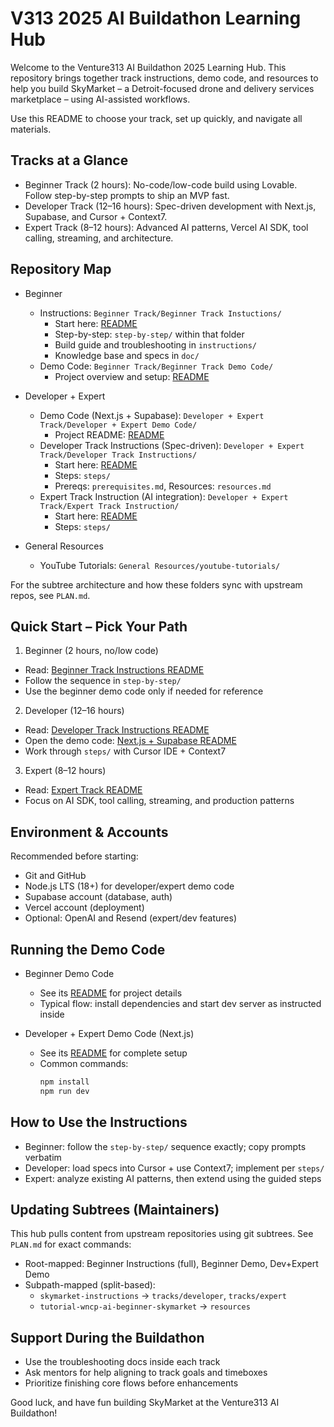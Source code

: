 # V313 2025 AI Buildathon Learning Hub

Welcome to the Venture313 AI Buildathon 2025 Learning Hub. This repository brings together track instructions, demo code, and resources to help you build SkyMarket – a Detroit-focused drone and delivery services marketplace – using AI-assisted workflows.

Use this README to choose your track, set up quickly, and navigate all materials.

## Tracks at a Glance

- Beginner Track (2 hours): No-code/low-code build using Lovable. Follow step-by-step prompts to ship an MVP fast.
- Developer Track (12–16 hours): Spec-driven development with Next.js, Supabase, and Cursor + Context7.
- Expert Track (8–12 hours): Advanced AI patterns, Vercel AI SDK, tool calling, streaming, and architecture.

## Repository Map

- Beginner
  - Instructions: `Beginner Track/Beginner Track Instuctions/`
    - Start here: [README](./Beginner%20Track/Beginner%20Track%20Instuctions/README.md)
    - Step-by-step: `step-by-step/` within that folder
    - Build guide and troubleshooting in `instructions/`
    - Knowledge base and specs in `doc/`
  - Demo Code: `Beginner Track/Beginner Track Demo Code/`
    - Project overview and setup: [README](./Beginner%20Track/Beginner%20Track%20Demo%20Code/README.md)

- Developer + Expert
  - Demo Code (Next.js + Supabase): `Developer + Expert Track/Developer + Expert Demo Code/`
    - Project README: [README](./Developer%20+%20Expert%20Track/Developer%20+%20Expert%20Demo%20Code/README.md)
  - Developer Track Instructions (Spec-driven): `Developer + Expert Track/Developer Track Instructions/`
    - Start here: [README](./Developer%20+%20Expert%20Track/Developer%20Track%20Instructions/README.md)
    - Steps: `steps/`
    - Prereqs: `prerequisites.md`, Resources: `resources.md`
  - Expert Track Instruction (AI integration): `Developer + Expert Track/Expert Track Instruction/`
    - Start here: [README](./Developer%20+%20Expert%20Track/Expert%20Track%20Instruction/README.md)
    - Steps: `steps/`

- General Resources
  - YouTube Tutorials: `General Resources/youtube-tutorials/`

For the subtree architecture and how these folders sync with upstream repos, see `PLAN.md`.

## Quick Start – Pick Your Path

1) Beginner (2 hours, no/low code)
- Read: [Beginner Track Instructions README](./Beginner%20Track/Beginner%20Track%20Instuctions/README.md)
- Follow the sequence in `step-by-step/`
- Use the beginner demo code only if needed for reference

2) Developer (12–16 hours)
- Read: [Developer Track Instructions README](./Developer%20+%20Expert%20Track/Developer%20Track%20Instructions/README.md)
- Open the demo code: [Next.js + Supabase README](./Developer%20+%20Expert%20Track/Developer%20+%20Expert%20Demo%20Code/README.md)
- Work through `steps/` with Cursor IDE + Context7

3) Expert (8–12 hours)
- Read: [Expert Track README](./Developer%20+%20Expert%20Track/Expert%20Track%20Instruction/README.md)
- Focus on AI SDK, tool calling, streaming, and production patterns

## Environment & Accounts

Recommended before starting:
- Git and GitHub
- Node.js LTS (18+) for developer/expert demo code
- Supabase account (database, auth)
- Vercel account (deployment)
- Optional: OpenAI and Resend (expert/dev features)

## Running the Demo Code

- Beginner Demo Code
  - See its [README](./Beginner%20Track/Beginner%20Track%20Demo%20Code/README.md) for project details
  - Typical flow: install dependencies and start dev server as instructed inside

- Developer + Expert Demo Code (Next.js)
  - See its [README](./Developer%20+%20Expert%20Track/Developer%20+%20Expert%20Demo%20Code/README.md) for complete setup
  - Common commands:
    ```bash
    npm install
    npm run dev
    ```

## How to Use the Instructions

- Beginner: follow the `step-by-step/` sequence exactly; copy prompts verbatim
- Developer: load specs into Cursor + use Context7; implement per `steps/`
- Expert: analyze existing AI patterns, then extend using the guided steps

## Updating Subtrees (Maintainers)

This hub pulls content from upstream repositories using git subtrees. See `PLAN.md` for exact commands:
- Root-mapped: Beginner Instructions (full), Beginner Demo, Dev+Expert Demo
- Subpath-mapped (split-based):
  - `skymarket-instructions` → `tracks/developer`, `tracks/expert`
  - `tutorial-wncp-ai-beginner-skymarket` → `resources`

## Support During the Buildathon

- Use the troubleshooting docs inside each track
- Ask mentors for help aligning to track goals and timeboxes
- Prioritize finishing core flows before enhancements

Good luck, and have fun building SkyMarket at the Venture313 AI Buildathon!


